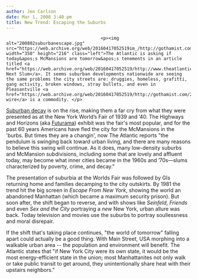 ```yaml
---
author: Jen Carlson
date: Mar 1, 2008 3:40 pm
title: New Trend: Escaping the Suburbs
---
```


	
										<p><img alt="200802suburbanescape.jpg" src="https://web.archive.org/web/20160417052519im_/http://gothamist.com/attachments/arts_jen/200802suburbanescape.jpg" width="350" height="216" class="left">The Atlantic is asking if today&apos;s McMansions are tomorrow&apos;s tenements in an article titled <a href="https://web.archive.org/web/20160417052519/http://www.theatlantic.com/doc/200803/subprime">The Next Slum</a>. It seems suburban developments nationwide are seeing the same problems the city streets are: druggies, homeless, grafitti, gang activity, broken windows, stray bullets, and even in Pleasantville <a href="https://web.archive.org/web/20160417052519/http://gothamist.com/2007/12/21/copper.php">copper wire</a> is a commodity. </p>

<p><a href="https://web.archive.org/web/20160417052519/http://www.charlotte.com/local/story/401705.html">Suburban decay</a> is on the rise, making them a far cry from what they were presented as at the New York World&#x2019;s Fair of 1939 and &#x2019;40. The Highways and Horizons (aka <a href="https://web.archive.org/web/20160417052519/http://www.youtube.com/watch?v=74cO9X4NMb4">Futurama</a>) exhibit was the fair&apos;s most popular, and for the past 60 years Americans have fled the city for the McMansions in the &apos;burbs. But times they are a changin&apos;, now The Atlantic reports &quot;the pendulum is swinging back toward urban living, and there are many reasons to believe this swing will continue. As it does, many low-density suburbs and McMansion subdivisions, including some that are lovely and affluent today, may become what inner cities became in the 1960s and &#x2019;70s&#x2014;slums characterized by poverty, crime, and decay.&quot;</p>

<p>The presentation of suburbia at the Worlds Fair was followed by GIs returning home and families decamping to the city outskirts. By 1981 the trend hit the big screen in <em>Escape From New York</em>, showing the world an abandoned Manhattan (which became a maximum security prison). But soon after, the shift began to reverse, and with shows like <em>Seinfeld</em>, <em>Friends</em> and even <em>Sex and the City</em> portraying a <em>new</em> New York, urban allure was back. Today television and movies use the suburbs to portray soullessness and moral disrepair.</p>

<p>If the shift that&apos;s taking place continues, &quot;the world of tomorrow&quot; falling apart could actually be a good thing. With Main Street, USA morphing into a walkable urban area -- the population  and environment will benefit. The Atlantic states that &quot;if New York City were its own state, it would be the most energy-efficient state in the union; most Manhattanites not only walk or take public transit to get around, they unintentionally share heat with their upstairs neighbors.&quot;</p>					
										
									
				